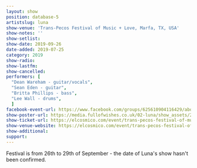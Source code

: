 ```yaml
---
layout: show
position: database-5
artistslug: luna
show-venue: 'Trans-Pecos Festival of Music + Love, Marfa, TX, USA'
show-notes: ''
show-setlist: 
show-date: 2019-09-26
date-added: 2019-07-25
category: 2019
show-radio: 
show-lastfm: 
show-cancelled: 
performers: [
  "Dean Wareham - guitar/vocals",
  "Sean Eden - guitar",
  "Britta Phillips - bass",
  "Lee Wall - drums",
  ]
facebook-event-url: https://www.facebook.com/groups/625610904116429/about/
show-poster-url: https://media.fullofwishes.co.uk/02-luna/show_assets/2019-09-26/2019-09-26-trans-pecos-festival-of-music-poster.jpg
show-ticket-url: https://elcosmico.com/event/trans-pecos-festival-of-music-love-2019/
show-venue-website: https://elcosmico.com/event/trans-pecos-festival-of-music-love-2019/
show-additional: 
support:
---
```

Festival is from 26th to 29th of September - the date of Luna's show hasn't been confirmed.